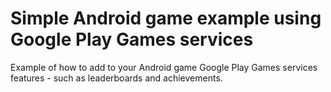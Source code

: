 Simple Android game example using Google Play Games services
=======================

Example of how to add to your Android game Google Play Games services features - such as leaderboards and achievements.

